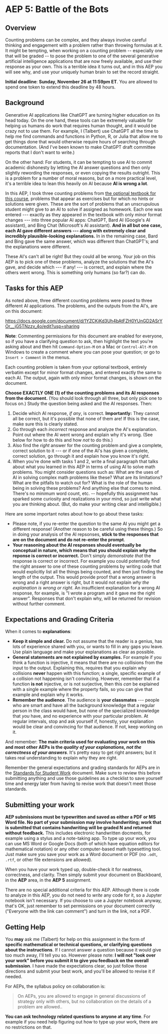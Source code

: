 # AEP 5: Battle of the Bots

## Overview 

Counting problems can be complex, and they always involve careful thinking and engagement with a problem rather than throwing formulas at it. It might be tempting, when working on a counting problem -- especially one that will be graded -- to pose the problem to one of the several generative artificial intelligence applications that are now freely available, and use their response as your own. This is a terrible idea it turns out, and in this AEP you will see why, and use your uniquely human brain to set the record straight. 
 

**Initial deadline**: **Sunday, November 26 at 11:59pm ET**. You are allowed to spend one token to extend this deadline by 48 hours.  

## Background

Generative AI applications like ChatGPT are turning higher education on its head today. On the one hand, these tools can be extremely valuable for helping us humans do work that requires human thought, and it would be crazy not to use them. For example, I (Talbert) use ChatGPT all the time to help me find commands and functions in Python, R, or Julia that allow me to get things done that would otherwise require hours of searching through documentation. (And I've been known to make  ChatGPT draft committee reports that I don't want to write.)

On the other hand: For students, it can be tempting to use AI to commit academic dishonesty by letting the AI answer questions and then only slightly rewording the responses, or even copying the results outright. This is a problem for a number of moral reasons, but on a more practical level, it's a terrible idea to lean this heavily on AI because **AI is wrong a lot**. 

In this AEP, I took three counting problems from [the optional textbook for this course](https://discrete.openmathbooks.org/dmoi3/dmoi.html), problems that appear as exercises but for which no hints or solutions were given. These are the sort of problems that an unscrupulous student might give to an AI to solve if assigned as homework. Each one was entered --- exactly as they appeared in the textbook with only minor format changes --- into three popular AI apps: ChatGPT, Bard AI (Google's AI assistant), and Bing Chat (Microsoft's AI assistant). **And in all but one case, each AI gave different answers --- along with extremely clear and incredibly plausible-looking explanations.** In in the remaining case, Bard and Bing gave the same answer, which was different than ChatGPT's; and the explanations were different. 

These AI's can't all be right! But they could all be wrong. Your job on this AEP is to pick one of these problems, analyze the solutions that the AI's gave, and decide which --- if any! --- is correct, and explain where the others went wrong. This is something only humans (so far?) can do. 


## Tasks for this AEP

As noted above, three different counting problems were posed to three different AI applications. The problems, and the outputs from the AI's, are on this document: 

https://docs.google.com/document/d/1YZCKiKd3Uh4bAtFZH0YUnGD2ASrYOr__jG5TNzzv_4o/edit?usp=sharing

**Note**: Commenting permissions for this document are enabled for everyone, so if you have a clarifying question to ask, then highlight the text you're asking about and then hit `Command-Option-M` on a Mac or `Control-Alt-M` on Windows to create a comment where you can pose your question; or go to `Insert > Comment` in the menus. 

Each counting problem is taken from your optional textbook, entirely verbatim except for minor format changes, and entered exactly the same to each AI. The output, again with only minor format changes, is shown on the document. 

**Choose EXACTLY ONE (1) of the counting problems and its AI responses from the document.** (You should look through all three, but only pick one to focus on.) Study the question being asked and the AI responses. Then: 

1. Decide which AI response, *if any*, is correct. **Importantly:** They cannot all be correct, but it's possible that none of them are! If this is the case, make sure this is clearly stated. 
2. Go through each *incorrect* response and analyze the AI's explanation. Point out where the AI went wrong and explain why it's wrong. (See below for how to do this and how *not* to do this.)
3. Also find the *right* answer for the counting problem and give a complete, correct solution to it --- or if one of the AI's has given a complete, correct solution, go through it and explain how you know it's right. 
4. When you're done with tasks 1 and 2, write a final paragraph that talks about what you learned in this AEP in terms of using AI to solve math problems. You might consider questions such as: What are the uses of AI in solving complex math problems like these? What are its limitations? What are the pitfalls to watch out for? What is the role of the human being in solving these problems? And anything else that comes to mind. There's no minimum word count, etc. -- hopefully this assignment has sparked some curiosity and realizations in your mind, so just write what you are thinking about. (But, do make your writing clear and intelligible.)


Here are some important notes about how to go about these tasks: 

- Please note, if you re-enter the question to the same AI you might get a different response! (Another reason to be careful using these things.) So in doing your analysis of the AI repsonses, **stick to the responses that are on the document and do not re-enter the prompt**. 
- **Your reasoning about the AI responses should eventually be **conceptual** in nature, which means that you should explain *why* the reponse is correct or incorrect.** Don't simply *demonstrate that* the response is correct or incorrect. For example you could potentially find the right answer to one of these counting problems by writing code that would explicitly list all the things being counted, and then just finding the length of the output. This would provide proof that a wrong answer is wrong and a right answer is right, but it would not explain *why the explanation is wrong or right*. An insufficient explanation for a wrong AI response, for example, is "I wrote a program and it gave me the right answer". Responses that don't explain why, will be returned for revision without further comment. 



## Expectations and Grading Criteria 

When it comes to **explanations**: 

- **Keep it simple and clear.** Do not assume that the reader is a genius, has lots of experience shared with you, or wants to fill in any gaps you leave. Use plain language and make your explanations as clear as possible. 
- **General statements are not explained by examples.** For example if you think a function is injective, it means that there are no collisions from the input to the output. Explaining this, requires that you explain why collisions **never** happen with this function; a single, specific example of a collision not happening isn't convincing. However, remember that if a function **is not** injective, or is not surjective, then this *can* be explained with a single example where the property fails, so you can give that example and explain why it works. 
- **Remember the audience**. The audience is **your classmates** --- people who are smart and have all the background knowledge that a regular person in the class would have, but none of the specialized knowledge that *you* have, and no experience with your particular problem. At regular intervals, stop and ask yourself if, honestly, your explanation would be clear and convincing for that audience. If not, keep working on it. 

And remember: **The main criteria used for evaluating your work on this and most other AEPs is the *quality of your explanations, not the correctness of your answers***. It's pretty easy to get right answers; but it takes real understanding to explain why they are right. 

Remember the general expectations and grading standards for AEPs are in the [Standards for Student Work](https://github.com/RobertTalbert/discretecs/blob/master/MTH225-Fall2023/course-docs/standards-mth225-f23.md#standards-for-aeps) document. Make sure to review this before submitting anything and use those guidelines as a checklist to save yourself time and energy later from having to revise work that doesn't meet those standards. 



## Submitting your work 

**AEP submissions must be typewritten and saved as either a PDF or MS Word file. No part of your submission may involve handwriting; work that is submitted that contains handwriting will be graded N and returned without feedback.** This includes electronic handwritten docments, for example using a stylus and a note-taking app. To type up your work, you can use MS Word or Google Docs (both of which have equation editors for mathematical notation) or any other computer-based math typesetting tool. Just make sure you save your work as a Word document or PDF (no `.odt`, `.rtf`, or other file extensions are allowed).

When you have your work typed up, double-check it for neatness, correctness, and clarity. Then simply submit your document on Blackboard, in the **AEP** area, in the **AEP 5** assignment. 

There are no special additional criteria for this AEP. Although there is code to analyze in this AEP, you do not need to *write* any code for it, so a Jupyter notebook isn't necessary. If you choose to use a Jupyter notebook anyway, that's OK, just remember to set permissions on your document correctly ("Everyone with the link can comment") and turn in the link, not a PDF. 


## Getting Help

You **may** ask me (Talbert) for help on this assignment in the form of **specific mathematical or technical questions, or clarifying questions about the instructions**. If I cannot answer a question because it would give too much away, I'll tell you so. However please note: **I will not "look over your work" before you submit it to give you feedback on the overall submission**. I have made the expectations clear, so just follow those directions and submit your best work, and you'll be allowed to revise it if needed. 

For AEPs, the syllabus policy on collaboration is: 

>On AEPs, you are allowed to engage in general discussions of strategy only with others, but no collaboration on the details of a problem are allowed..
 
**You can ask technology related questions to anyone at any time**. For example if you need help figuring out how to type up your work, there are no restrictions on that. 